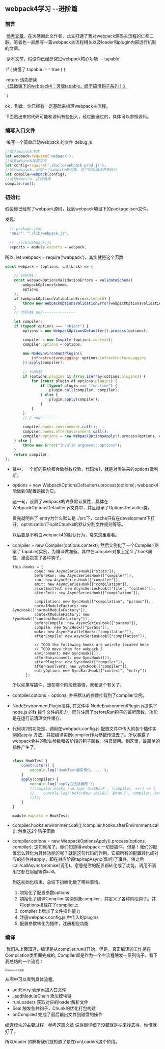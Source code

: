 ## 								webpack4学习 --进阶篇	

### 前言

​	[参考文章](https://juejin.im/post/5dc01199f265da4d12067ebe)。在次感谢此文作者，此文打通了我对webpack源码主流程的仁都二脉。笔者也一直想写一篇webpack主流程相关以及loader和plugin内部运行机制的文章。

​	读本文前，假设你已经研究过webpack核心功能 -- tapable

​	if ( 搞懂了 tapable !== true ) {

​			return 请先研读 [《显微镜下的webpack4：灵魂tapable，终于搞懂钩子系列！》](https://juejin.im/post/5be90b84e51d457c1c4df852)	

​	}

ok，到此，你已经有一定基础来梳理webpack主流程。

下面贴出来的代码可能和源码有些出入，经过删选过的，具体可以参照源码。



### 编写入口文件

​	编写一个简单启动webpack 的文件 debug.js

```javascript
//载入webpack主体
let webpack=require('webpack');
//指定webpack配置文件
let config=require('./build/webpack.prod.js');
//执行webpack，返回一个compile的对象，这个时候编译并未执行
let compile=webpack(config);
//运行compile，执行编译
compile.run();
```

### 初始化

假设你已经有了webpack源码，找到webpack项目下的package.json文件。

发现:

```javascript
  // package.json
  "main": "./lib/webpack.js",
  
  // ./lib/webpack.js
  exports = module.exports = webpack;
```

所以, let webpack = require('webpack')，其实就是这个函数

```javascript
const webpack = (options, callback) => {
	
	// 代码块1：
	const webpackOptionsValidationErrors = validateSchema(
		webpackOptionsSchema,
		options
	);
	if (webpackOptionsValidationErrors.length) {
		throw new WebpackOptionsValidationError(webpackOptionsValidationErrors);
	}
	// 代码块1 end---------------
	
	let compiler;
	if (typeof options === "object") {
		options = new WebpackOptionsDefaulter().process(options);

		compiler = new Compiler(options.context);
		compiler.options = options;
		
		new NodeEnvironmentPlugin({
			infrastructureLogging: options.infrastructureLogging
		}).apply(compiler);
		
		// 代码块2
		if (options.plugins && Array.isArray(options.plugins)) {
			for (const plugin of options.plugins) {
				if (typeof plugin === "function") {
					plugin.call(compiler, compiler);
				} else {
					plugin.apply(compiler);
				}
			}
		}
		// 2 end---------
		
		compiler.hooks.environment.call();
		compiler.hooks.afterEnvironment.call();
		compiler.options = new WebpackOptionsApply().process(options, compiler);
	} else {
		throw new Error("Invalid argument: options");
	}
	return compiler;
};
```

- 其中，一个好的系统都会做参数校验，代码块1，就是对传进来的options做判断。

- options = new WebpackOptionsDefaulter().process(options); webpack4能做到0配置是因为它。

  这一句，设置了webpack的许多默认属性，具体在WebpackOptionsDefaulter.js文件中，并且继承了OptionsDefaulter类。

  看完就明白了 entry为什么默认是 ./src下，cache只有在development下打开，optimization下splitChunks的默认分割文件规则等等。

  以后要是不明白webpack4的默认行为，常来这里看看。

- compiler = new Compiler(options.context);  然后实例化了一个Complier(继承了Tapable)实例，为编译做准备。其中在complier对象上定义了hook属性，里面包含了各种钩子。

  ```
  this.hooks = {
  			done: new AsyncSeriesHook(["stats"]),
  			beforeRun: new AsyncSeriesHook(["compiler"]),
  			run: new AsyncSeriesHook(["compiler"]),
  			emit: new AsyncSeriesHook(["compilation"]),
  			assetEmitted: new AsyncSeriesHook(["file", "content"]),
  			afterEmit: new AsyncSeriesHook(["compilation"]),
  
  			compilation: new SyncHook(["compilation", "params"]),
  			normalModuleFactory: new SyncHook(["normalModuleFactory"]),
  			contextModuleFactory: new SyncHook(["contextModulefactory"]),
  			beforeCompile: new AsyncSeriesHook(["params"]),
  			compile: new SyncHook(["params"]),
  			make: new AsyncParallelHook(["compilation"]),
  			afterCompile: new AsyncSeriesHook(["compilation"]),
  			
  			// TODO the following hooks are weirdly located here
  			// TODO move them for webpack 5
  			environment: new SyncHook([]),
  			afterEnvironment: new SyncHook([]),
  			afterPlugins: new SyncHook(["compiler"]),
  			afterResolvers: new SyncHook(["compiler"]),
  			entryOption: new SyncBailHook(["context", "entry"])
  		};
  ```

   所以如果写插件，想在哪个阶段做事情，就和这个有关了。

- compiler.options = options; 并把默认的参数挂载到了complier实例。

- NodeEnvironmentPlugin插件, 在文件中 NodeEnvironmentPlugin.js提供了node.js 的fs 操作文件的能力，同时注册了beforeRun钩子的监听函数，功能是在运行前清理文件缓存。

- 代码块2的功能是，调用在webpack.config.js 配置文件中传入的各个插件实例的apply 方法，并把编译实例complier作为参数传进去了。所以暴露了webpack合并的默认参数和各阶段的钩子函数，供君使用。到这里，最简单的插件产生了。

  ```javascript
  
  class HookTest {
      constructor() {
          console.log('HookTest被实例化.....');
      }
      apply(compiler) {
          console.log('apply方法被调用');
          //compiler.hooks.run.tap('testHook', (compiler, err) => {
          //    console.log('beforeRun 执行完了，到run了', compiler, err);
          //});
      }
  }
  
  module.exports = HookTest;
  ```

  

- compiler.hooks.environment.call();/compiler.hooks.afterEnvironment.call(); 触发这2个钩子函数

- compiler.options = new WebpackOptionsApply().process(options, compiler); 这句就吊了。你们知道得webpack 一切皆插件。但是！我们的配置怎么转化为具体功能的呢？就是这句代码的作用，它把所有的配置转化成对应的插件并apply，即在对应阶段tap/tapAsync(监听)了事件，供之后call/callAsync/promise(调用)。意思是你的配置都转化成了功能，调用不调用它都在那里等你call。

  

  到这初始化结束，总结下初始化做了哪些事情。

  1. 初始化了配置参数options
  2. 初始化了编译Complier 实例对象complier，并定义了各种阶段钩子。并将options挂载在了complier上
  3. complier上增加了文件操作能力
  4. 注册webpack.config.js 中传入的plugins
  5. 配置参数转化为插件，注册相应功能

### 编译

​		我们从上面知道，编译是从complier.run()开始，但是，真正编译的工作是在 Compilation类里面完成的, Complier却是作为一个主流程触发一系列钩子。看下我总结的一个流程：

<img src="/Users/apple/Downloads/webpack 流程图.jpg" alt="webpack 流程图" style="zoom: 50%;" />	

从图中可以看到具体流程。

- addEntry 表示添加入口文件
- _addModuleChain 添加模块链
- runLoaders 获取对应的loader解析文件
- Seal 触发各种钩子，Chunk的优化打包构建
- onCompiled 完成了最后输出文件到磁盘的操作

编译模块的主要过程，参考这篇[文章](https://juejin.im/post/5d418879f265da03af19b03f#heading-10) 说得很详细了没错就是抄来抄去得。你懂就好了。

所以loader 的解析我们就知道了是在runLoaders这个阶段。

